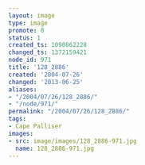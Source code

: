 ```yaml
---
layout: image
type: image
promote: 0
status: 1
created_ts: 1090862228
changed_ts: 1372159421
node_id: 971
title: '128_2886'
created: '2004-07-26'
changed: '2013-06-25'
aliases:
- "/2004/07/26/128_2886/"
- "/node/971/"
permalink: "/2004/07/26/128_2886/"
tags:
- Cape Palliser
images:
- src: image/images/128_2886-971.jpg
  name: 128_2886-971.jpg
---
```


